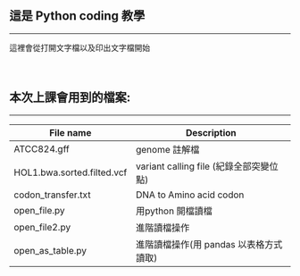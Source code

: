 ## 這是 Python coding 教學
---

這裡會從打開文字檔以及印出文字檔開始
<br><br><br>
## 本次上課會用到的檔案:

---

File name | Description
-|-
ATCC824.gff | genome 註解檔
HOL1.bwa.sorted.filted.vcf| variant calling file (紀錄全部突變位點)
codon_transfer.txt| DNA to Amino acid codon
open_file.py| 用python 開檔讀檔
open_file2.py| 進階讀檔操作
open_as_table.py| 進階讀檔操作(用 pandas 以表格方式讀取)






